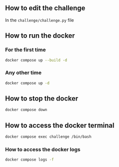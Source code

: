 ## How to edit the challenge

In the `challenge/challenge.py` file

## How to run the docker

### For the first time

```bash
docker compose up --build -d
```

### Any other time

```bash
docker compose up -d
```

## How to stop the docker

```bash
docker compose down
```

## How to access the docker terminal

```bash
docker compose exec challenge /bin/bash
```

### How to access the docker logs

```bash
docker compose logs -f
```
